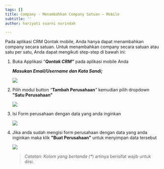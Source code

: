 ```yaml
---
tags: []
title: Company - Menambahkan Company Satuan – Mobile
subtitle: ''
author: hariyati suarni nurindah

---
```

Pada aplikasi CRM Qontak mobile, Anda hanya dapat menambahkan company secara satuan. Untuk menambahkan company secara satuan atau satu per satu, Anda dapat mengikuti step-step di bawah ini:

1. Buka Applikasi “**_Qontak CRM”_** pada aplikasi mobile Anda

   **_Masukan Email/Username dan Kata Sandi;_**

   ![](/uploads/tambahkontak4.jpeg)
2. Pilih modul button _“_**Tambah Perusahaan**_”_ kemudian pilih dropdown **"Satu Perusahaan"**

   ![](/uploads/membukamengeditcompanymobile6.jpeg)
3. Isi Form perusahaan dengan data yang anda inginkan

   ![](/uploads/membukamengeditcompanymobile7.jpeg)
4. Jika anda sudah mengisi form perusahaan dengan data yang anda inginkan maka klik **"Buat Perusahaan"** untuk menyimpan data tersebut

   ![](/uploads/membukamengeditcompanymobile8.jpeg)

   > _Catatan: Kolom yang bertanda (*_) artinya berisifat wajib untuk diisi.